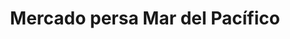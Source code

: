 ---
title: "Mercado persa Mar del Pacífico"
url: /san-antonio/mercado-persa-mar-del-pacifico/
shop: comodidad
---
